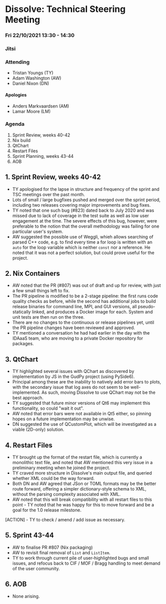 # Dissolve: Technical Steering Meeting
### Fri 22/10/2021 13:30 - 14:30
### Jitsi

### Attending

- Tristan Youngs (TY)
- Adam Washington (AW)
- Daniel Nixon (DN)

#### Apologies

- Anders Markvaardsen (AM)
- Lamar Moore (LM)

### Agenda

1. Sprint Review, weeks 40-42
2. Nix build
3. QtChart
4. Restart Files
5. Sprint Planning, weeks 43-44
6. AOB

## 1. Sprint Review, weeks 40-42

- TY apologised for the lapse in structure and frequency of the sprint and TSC meetings over the past month.
- Lots of small / large bugfixes pushed and merged over the sprint period, including two releases covering major improvements and bug fixes.
- TY noted that one such bug (#823) dated back to July 2020 and was missed due to lack of coverage in the test suite as well as low user engagement at the time. The severe effects of this bug, however, were preferable to the notion that the overall methodology was failing for one particular user's system.
- AW suggested the possible use of Weggli, whieh allows searching of parsed C++ code, e.g. to find every time a for loop is written with an `auto` for the loop variable which is neither `const` nor a reference. He noted that it was not a perfect solution, but could prove useful for the project.

## 2. Nix Containers

- AW noted that the PR (#807) was out of draft and up for review, with just a few small things left to fix.
- The PR pipeline is modified to be a 2-stage pipeline: the first runs code quality checks as before, while the second has additional jobs to build release binaries for command line, MPI, and GUI versions, all pseudo-statically linked, and produces a Docker image for each. System and unit tests are then run on the three.
- There are no changes to the continuous or release pipelines yet, until the PR pipeline changes have been reviewed and approved.
- TY mentioned a conversation he had had earlier in the day with the IDAaaS team, who are moving to a private Docker repository for packages.

## 3. QtChart
- TY highlighted several issues with QChart as discovered by implementation by JS in the GudPy project (using PySide6).
- Principal among these are the inability to natively add error bars to plots, with the secondary issue that log axes do not seem to be well-implemented. As such, moving Dissolve to use QChart may not be the best approach.
- TY suggested that future minor versions of Qt6 may implement this functionality, so could "wait it out".
- AW noted that error bars were not available in Qt5 either, so pinning hopes on a future implementation may be unwise.
- DN suggested the use of QCustomPlot, which will be investigated as a viable (2D-only) solution.

## 4. Restart Files
- TY brought up the format of the restart file, which is currently a monolithic text file, and noted that AW mentioned this very issue in a preliminary meeting when he joined the project.
- TY craved more structure in Dissolve's main output file, and queried whether XML could be the way forward.
- Both DN and AW agreed that JSon or TOML formats may be the better route forward, offering a simpler dictionary-style schema to  XML, without the parsing complexity associated with XML.
- AW noted that this will break compatibility with all restart files to this point - TY noted that he was happy for this to move forward and be a goal for the 1.0 release milestone.

[ACTION] - TY to check / amend / add issue as necessary.

## 5. Sprint 43-44
- AW to finalise PR #807 (Nix packaging)
- AW to revisit final removal of `List` and `ListItem`.
- TY to work through current pile of user-highlighted bugs and small issues, and refocus back to CIF / MOF / Bragg handling to meet demand of the user community.

## 6. AOB
- None arising.

